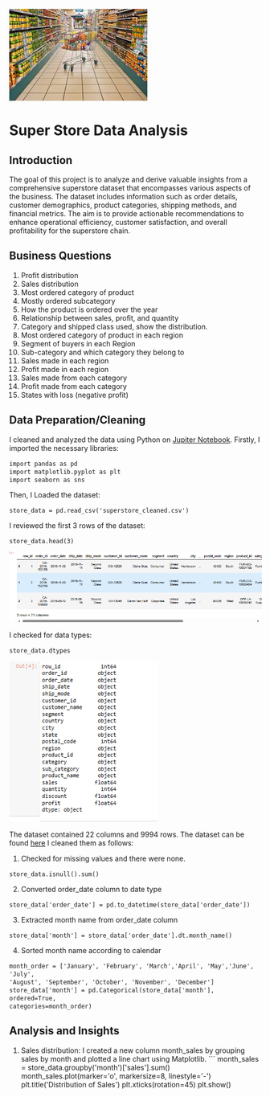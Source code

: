 ![background image](https://github.com/Cchioma/SuperStore_report/blob/main/store3.jpg)

# Super Store Data Analysis
## Introduction
The goal of this project is to analyze and derive valuable insights from a comprehensive superstore dataset that encompasses various aspects of the business. The dataset includes information such as order details, customer demographics, product categories, shipping methods, and financial metrics. The aim is to provide actionable recommendations to enhance operational efficiency, customer satisfaction, and overall profitability for the superstore chain.

## Business Questions
1.   Profit distribution
2.   Sales distribution
3.   Most ordered category of product
4.   Mostly ordered subcategory
5.   How the product is ordered over the year
6.   Relationship between sales, profit, and quantity
7.   Category and shipped class used, show the distribution.
8.   Most ordered category of product in each region
9.   Segment of buyers in each Region
10.  Sub-category and which category they belong to
11.  Sales made in each region
12.  Profit made in each region
13.  Sales made from each category
14.  Profit made from each category
15.  States with loss (negative profit)

## Data Preparation/Cleaning

I cleaned and analyzed the data using Python on [Jupiter Notebook](). Firstly, I imported the necessary libraries:
```
import pandas as pd
import matplotlib.pyplot as plt
import seaborn as sns
```
Then, I Loaded the dataset:
```
store_data = pd.read_csv('superstore_cleaned.csv')
```
I reviewed the first 3 rows of the dataset:
```
store_data.head(3)
```
![](https://github.com/Cchioma/SuperStore_report/blob/main/head3.PNG)

I checked for data types:
```
store_data.dtypes
```
![](https://github.com/Cchioma/SuperStore_report/blob/main/distribution.PNG)

The dataset contained 22 columns and 9994 rows. The dataset can be found [here](https://github.com/Cchioma/SuperStore_report/blob/main/superstore_cleaned.csv) I cleaned them as follows:
1.  Checked for missing values and there were none.
   ```
  store_data.isnull().sum()
   ```
2.  Converted order_date column to date type
   ```
  store_data['order_date'] = pd.to_datetime(store_data['order_date'])
   ```
3.  Extracted month name from order_date column
   ```
  store_data['month'] = store_data['order_date'].dt.month_name()
   ```
4.  Sorted  month name according to calendar
   ```
  month_order = ['January', 'February', 'March','April', 'May','June', 'July', 
 'August', 'September', 'October', 'November', 'December']
  store_data['month'] = pd.Categorical(store_data['month'], ordered=True, 
  categories=month_order)
  ```

## Analysis and Insights
1.   Sales distribution:  I created a new column month_sales by grouping sales by month and plotted a line chart using Matplotlib.
    ```
month_sales = store_data.groupby('month')['sales'].sum()
month_sales.plot(marker='o', markersize=8, linestyle='-')
plt.title('Distribution of Sales')
plt.xticks(rotation=45)
plt.show()
   ```




